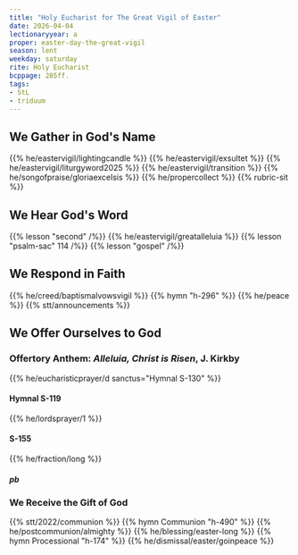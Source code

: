 ```yaml
---
title: "Holy Eucharist for The Great Vigil of Easter"
date: 2026-04-04
lectionaryyear: a
proper: easter-day-the-great-vigil
season: lent
weekday: saturday
rite: Holy Eucharist
bcppage: 285ff.
tags:
- StL
- triduum
---
```

## We Gather in God's Name
{{% he/eastervigil/lightingcandle %}}
{{% he/eastervigil/exsultet %}}
{{% he/eastervigil/liturgyword2025 %}}
{{% he/eastervigil/transition %}}
{{% he/songofpraise/gloriaexcelsis %}}
{{% he/propercollect %}}
{{% rubric-sit %}}
## We Hear God's Word
{{% lesson "second" /%}}
{{% he/eastervigil/greatalleluia %}}
{{% lesson "psalm-sac" 114 /%}}
{{% lesson "gospel" /%}}
## We Respond in Faith
{{% he/creed/baptismalvowsvigil %}}
{{% hymn "h-296" %}}
{{% he/peace %}}
{{% stt/announcements %}}
## We Offer Ourselves to God
### Offertory Anthem: _Alleluia, Christ is Risen_, J. Kirkby
{{% he/eucharisticprayer/d sanctus="Hymnal S-130" %}}
#### Hymnal S-119
{{% he/lordsprayer/1 %}}
#### S-155
{{% he/fraction/long %}}
##### pb
### We Receive the Gift of God
{{% stt/2022/communion %}}
{{% hymn Communion "h-490" %}}
{{% he/postcommunion/almighty %}}
{{% he/blessing/easter-long %}}
{{% hymn Processional "h-174" %}}
{{% he/dismissal/easter/goinpeace %}}

